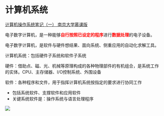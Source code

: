 # 计算机系统

<style>
    .Red {color:rgb(255,0,0);font-weight:bold;}
    .Orange {color:rgb(255,128,0);font-weight:bold;}
    .Yellow {color:rgb(255,255,0);font-weight:bold;}
    .Green {color:rgb(0,160,0);font-weight:bold;}
    .Cyan {color:rgb(0,255,255);font-weight:bold;}
    .Blue {color:rgb(0,0,255);font-weight:bold;}
    .Purple {color:rgb(128,0,128);font-weight:bold;}
    table th {background-color:#2195f3;font-size:13pt}
    table th:nth-of-type(1) {width:80pt}
</style>

[计算机操作系统笔记（一） 南京大学慕课版](https://blog.csdn.net/m0_51787573/article/details/122614586)


电子数字计算机，是一种能够<span class="Red">自行按照已设定的程序</span>进行<span class="Red">数据处理</span>的电子设备。

电子数字计算机，是软件与硬件想结果、面向系统、侧重应用的自动化求解工具。

计算机系统：包括硬件子系统和软件子系统

硬件：借助点、磁、光、机械等原理构成的各种物理部件的有机组合，是系统工作的实体。CPU、主存储器、I/O控制系统、外围设备

软件：各种程序和文件，用于指挥计算机系统按指定的要求进行协同工作

- 包括系统软件、支撑软件和应用软件
- 关键系统软件是：操作系统与语言处理程序

![](https://img2018.cnblogs.com/blog/1853166/202002/1853166-20200219171941018-78878172.png)

